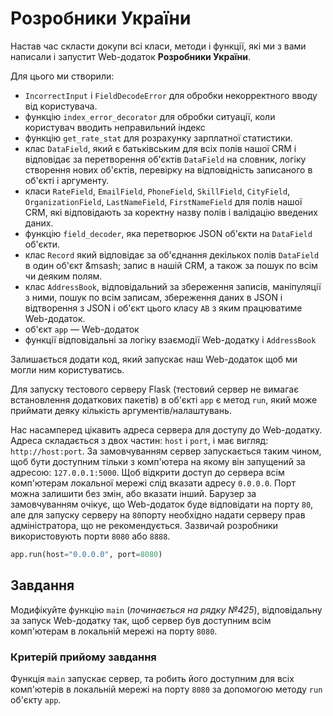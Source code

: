 # Розробники України

Настав час скласти докупи всі класи, методи і функції, які ми з вами написали і запустит Web-додаток
__Розробники України__. 

Для цього ми створили:
* `IncorrectInput` і `FieldDecodeError` для обробки некорректного вводу від користувача.
* функцію `index_error_decorator` для обробки ситуації, коли користувач вводить неправильний індекс
* функцію  `get_rate_stat` для розрахунку зарплатної статистики.
* клас `DataField`, який є батьківським для всіх полів нашої CRM і відповідає за перетворення
    об'єктів `DataField` на словник, логіку створення нових об'єктів, перевірку на відповідність
    записаного в об'єкті і аргументу.
* класи `RateField`, `EmailField`, `PhoneField`, `SkillField`, `CityField`, `OrganizationField`,
    `LastNameField`, `FirstNameField` для полів нашої CRM, які відповідають за коректну назву
    полів і валідацію введених даних.
* функцію `field_decoder`, яка перетворює JSON об'єкти на `DataField` об'єкти.
* клас `Record` який відповідає за об'єднання декількох полів `DataField` в один об'єкт &msash;
    запис в нашій CRM, а також за пошук по всім чи деяким полям.
* клас `AddressBook`, відповідальний за збереження записів, маніпуляції з ними, пошук по всім записам,
    збереження даних в JSON і відтворення з JSON і об'єкт цього класу `AB` з яким працюватиме
    Web-додаток.
* об'єкт `app` &mdash; Web-додаток
* функції відповідальні за логіку взаємодії Web-додатку і `AddressBook`

Залишається додати код, який запускає наш Web-додаток щоб ми могли ним користуватись.

Для запуску тестового серверу Flask (тестовий сервер не вимагає встановлення додаткових пакетів)
в об'єкті `app` є метод `run`, який може приймати деяку кількість аргументів/налаштувань.

Нас насамперед цікавить адреса сервера для доступу до Web-додатку. Адреса складається з двох
частин: `host` і `port`, і має вигляд: `http://host:port`. За замовчуванням сервер запускається
таким чином, щоб бути доступним тільки з комп'ютера на якому він запущений за адресою:
`127.0.0.1:5000`. Щоб відкрити доступ до сервера всім комп'ютерам локальної мережі слід вказати
адресу `0.0.0.0`. Порт можна залишити без змін, або вказати інший. Барузер за замовчуванням очікує,
що Web-додаток буде відповідати на порту `80`, але для запуску серверу на `80`порту необхідно
надати серверу прав адміністратора, що не рекомендується. Зазвичай розробники використовують порти
`8080` або `8888`.
```python
app.run(host="0.0.0.0", port=8080)
```

## Завдання

Модифікуйте функцію `main` (*починається на рядку №425*), відповідальну за запуск Web-додатку так, щоб сервер був доступним
всім комп'ютерам в локальній мережі на порту `8080`.
### Критерій прийому завдання
Функція `main` запускає сервер, та робить його доступним для всіх комп'ютерів в локальній мережі на порту `8080` за допомогою методу `run` об'єкту `app`.